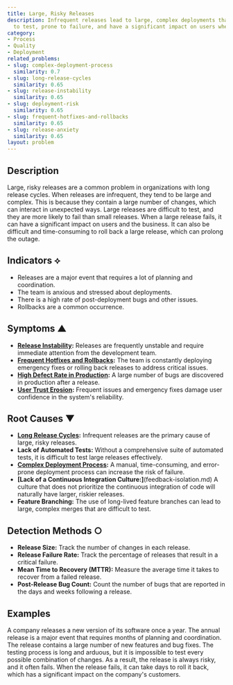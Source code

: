 ```yaml
---
title: Large, Risky Releases
description: Infrequent releases lead to large, complex deployments that are difficult
  to test, prone to failure, and have a significant impact on users when they go wrong.
category:
- Process
- Quality
- Deployment
related_problems:
- slug: complex-deployment-process
  similarity: 0.7
- slug: long-release-cycles
  similarity: 0.65
- slug: release-instability
  similarity: 0.65
- slug: deployment-risk
  similarity: 0.65
- slug: frequent-hotfixes-and-rollbacks
  similarity: 0.65
- slug: release-anxiety
  similarity: 0.65
layout: problem
---
```


## Description
Large, risky releases are a common problem in organizations with long release cycles. When releases are infrequent, they tend to be large and complex. This is because they contain a large number of changes, which can interact in unexpected ways. Large releases are difficult to test, and they are more likely to fail than small releases. When a large release fails, it can have a significant impact on users and the business. It can also be difficult and time-consuming to roll back a large release, which can prolong the outage.

## Indicators ⟡
- Releases are a major event that requires a lot of planning and coordination.
- The team is anxious and stressed about deployments.
- There is a high rate of post-deployment bugs and other issues.
- Rollbacks are a common occurrence.

## Symptoms ▲
- **[Release Instability](release-instability.md):** Releases are frequently unstable and require immediate attention from the development team.
- **[Frequent Hotfixes and Rollbacks](frequent-hotfixes-and-rollbacks.md):** The team is constantly deploying emergency fixes or rolling back releases to address critical issues.
- **[High Defect Rate in Production](high-defect-rate-in-production.md):** A large number of bugs are discovered in production after a release.
- **[User Trust Erosion](user-trust-erosion.md):** Frequent issues and emergency fixes damage user confidence in the system's reliability.

## Root Causes ▼
- **[Long Release Cycles](long-release-cycles.md):** Infrequent releases are the primary cause of large, risky releases.
- **Lack of Automated Tests:** Without a comprehensive suite of automated tests, it is difficult to test large releases effectively.
- **[Complex Deployment Process](complex-deployment-process.md):** A manual, time-consuming, and error-prone deployment process can increase the risk of failure.
- **[Lack of a Continuous Integration Culture:]**(feedback-isolation.md) A culture that does not prioritize the continuous integration of code will naturally have larger, riskier releases.
- **Feature Branching:** The use of long-lived feature branches can lead to large, complex merges that are difficult to test.

## Detection Methods ○
- **Release Size:** Track the number of changes in each release.
- **Release Failure Rate:** Track the percentage of releases that result in a critical failure.
- **Mean Time to Recovery (MTTR):** Measure the average time it takes to recover from a failed release.
- **Post-Release Bug Count:** Count the number of bugs that are reported in the days and weeks following a release.

## Examples
A company releases a new version of its software once a year. The annual release is a major event that requires months of planning and coordination. The release contains a large number of new features and bug fixes. The testing process is long and arduous, but it is impossible to test every possible combination of changes. As a result, the release is always risky, and it often fails. When the release fails, it can take days to roll it back, which has a significant impact on the company's customers.
